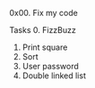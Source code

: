 0x00. Fix my code

Tasks
0. FizzBuzz 
1. Print square 
2. Sort
3. User password 
4. Double linked list 
